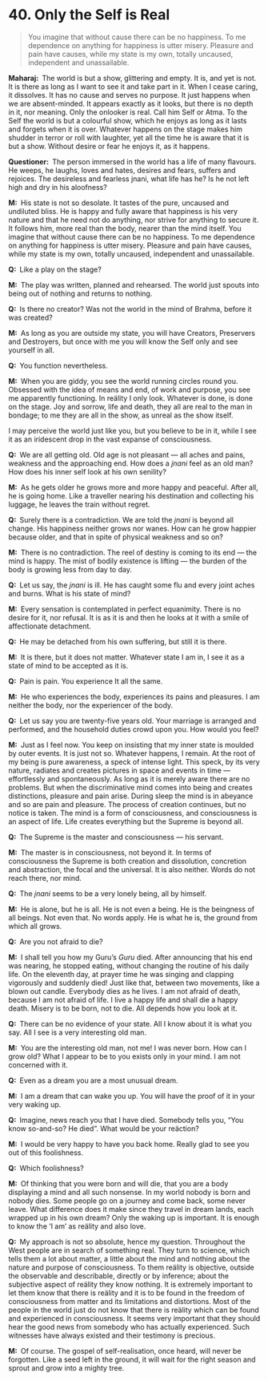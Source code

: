 # 40. Only the Self is Real

>You imagine that without cause there can be no happiness. To me dependence on anything for happiness is utter misery. Pleasure and pain have causes, while my state is my own, totally uncaused, independent and unassailable.

**Maharaj:**&ensp;The world is but a show, glittering and empty. It is, and yet is not. It is there as long as I want to see it and take part in it. When I cease caring, it dissolves. It has no cause and serves no purpose. It just happens when we are absent-minded. It appears exactly as it looks, but there is no depth in it, nor meaning. Only the onlooker is real. Call him Self or <span data-tippy-content="The Supreme Self, the individual soul. <em>Atman</em> is beyond all the three <em>gunas</em> of <em>prakriti</em>. It is not the <em>atman</em> that acts but only the <em>prakriti</em>.">Atma</span>. To the Self the world is but a colourful show, which he enjoys as long as it lasts and forgets when it is over. Whatever happens on the stage makes him shudder in terror or roll with laughter, yet all the time he is aware that it is but a show. Without desire or fear he enjoys it, as it happens.

**Questioner:**&ensp;The person immersed in the world has a life of many flavours. He weeps, he laughs, loves and hates, desires and fears, suffers and rejoices. The desireless and fearless <span data-tippy-content="The knower, especially of the higher knowledge derived from meditation; “closely related to the knowledge of Brahman”.">jnani</span>, what life has he? Is he not left high and dry in his aloofness?

**M:**&ensp;His state is not so desolate. It tastes of the pure, uncaused and undiluted bliss. He is happy and fully aware that happiness is his very nature and that he need not do anything, nor strive for anything to secure it. It follows him, more real than the body, nearer than the mind itself. You imagine that without cause there can be no happiness. To me dependence on anything for happiness is utter misery. Pleasure and pain have causes, while my state is my own, totally uncaused, independent and unassailable.

**Q:**&ensp;Like a play on the stage?

**M:**&ensp;The play was written, planned and rehearsed. The world just spouts into being out of nothing and returns to nothing.

**Q:**&ensp;Is there no creator? Was not the world in the mind of <span data-tippy-content="One of the gods of the Hindu trinity: Brahma, the creator; Vishnu, the preserver; Shiva, the destroyer.">Brahma</span>, before it was created?

**M:**&ensp;As long as you are outside my state, you will have Creators, Preservers and Destroyers, but once with me you will know the Self only and see yourself in all.

**Q:**&ensp;You function nevertheless.

**M:**&ensp;When you are giddy, you see the world running circles round you. Obsessed with the idea of means and end, of work and purpose, you see me apparently functioning. In reälity I only look. Whatever is done, is done on the stage. Joy and sorrow, life and death, they all are real to the man in bondage; to me they are all in the show, as unreal as the show itself. 

I may perceive the world just like you, but you believe to be in it, while I see it as an iridescent drop in the vast expanse of consciousness.

**Q:**&ensp;We are all getting old. Old age is not pleasant — all aches and pains, weakness and the approaching end. How does a *jnani* feel as an old man? How does his inner self look at his own senility?

**M:**&ensp;As he gets older he grows more and more happy and peaceful. After all, he is going home. Like a traveller nearing his destination and collecting his luggage, he leaves the train without regret.

**Q:**&ensp;Surely there is a contradiction. We are told the *jnani* is beyond all change. His happiness neither grows nor wanes. How can he grow happier because older, and that in spite of physical weakness and so on?

**M:**&ensp;There is no contradiction. The reel of destiny is coming to its end — the mind is happy. The mist of bodily existence is lifting — the burden of the body is growing less from day to day.

**Q:**&ensp;Let us say, the *jnani* is ill. He has caught some flu and every joint aches and burns. What is his state of mind?

**M:**&ensp;Every sensation is contemplated in perfect equanimity. There is no desire for it, nor refusal. It is as it is and then he looks at it with a smile of affectionate detachment.

**Q:**&ensp;He may be detached from his own suffering, but still it is there.

**M:**&ensp;It is there, but it does not matter. Whatever state I am in, I see it as a state of mind to be accepted as it is.

**Q:**&ensp;Pain is pain. You experience It all the same.

**M:**&ensp;He who experiences the body, experiences its pains and pleasures. I am neither the body, nor the experiencer of the body.

**Q:**&ensp;Let us say you are twenty-five years old. Your marriage is arranged and performed, and the household duties crowd upon you. How would you feel?

**M:**&ensp;Just as I feel now. You keep on insisting that my inner state is moulded by outer events. It is just not so. Whatever happens, I remain. At the root of my being is pure awareness, a speck of intense light. This speck, by its very nature, radiates and creates pictures in space and events in time — effortlessly and spontaneously. As long as it is merely aware there are no problems. But when the discriminative mind comes into being and creates distinctions, pleasure and pain arise. During sleep the mind is in abeyance and so are pain and pleasure. The process of creation continues, but no notice is taken. The mind is a form of consciousness, and consciousness is an aspect of life. Life creates everything but the Supreme is beyond all.

**Q:**&ensp;The Supreme is the master and consciousness — his servant.

**M:**&ensp;The master is in consciousness, not beyond it. In terms of consciousness the Supreme is both creation and dissolution, concretion and abstraction, the focal and the universal. It is also neither. Words do not reach there, nor mind.

**Q:**&ensp;The *jnani* seems to be a very lonely being, all by himself.

**M:**&ensp;He is alone, but he is all. He is not even a being. He is the beingness of all beings. Not even that. No words apply. He is what he is, the ground from which all grows.

**Q:**&ensp;Are you not afraid to die?

**M:**&ensp;I shall tell you how my <span data-tippy-content="Spiritual teacher, preceptor.">Guru</span>’s *Guru* died. After announcing that his end was nearing, he stopped eating, without changing the routine of his daily life. On the eleventh day, at prayer time he was singing and clapping vigorously and suddenly died! Just like that, between two movements, like a blown out candle. Everybody dies as he lives. I am not afraid of death, because I am not afraid of life. I live a happy life and shall die a happy death. Misery is to be born, not to die. All depends how you look at it.

**Q:**&ensp;There can be no evidence of your state. All I know about it is what you say. All I see is a very interesting old man.

**M:**&ensp;You are the interesting old man, not me! I was never born. How can I grow old? What I appear to be to you exists only in your mind. I am not concerned with it.

**Q:**&ensp;Even as a dream you are a most unusual dream.

**M:**&ensp;I am a dream that can wake you up. You will have the proof of it in your very waking up.

**Q:**&ensp;Imagine, news reach you that I have died. Somebody tells you, “You know so-and-so? He died”. What would be your reäction?

**M:**&ensp;I would be very happy to have you back home. Really glad to see you out of this foolishness.

**Q:**&ensp;Which foolishness?

**M:**&ensp;Of thinking that you were born and will die, that you are a body displaying a mind and all such nonsense. In my world nobody is born and nobody dies. Some people go on a journey and come back, some never leave. What difference does it make since they travel in dream lands, each wrapped up in his own dream? Only the waking up is important. It is enough to know the ‘I am’ as reälity and also love.

**Q:**&ensp;My approach is not so absolute, hence my question. Throughout the West people are in search of something real. They turn to science, which tells them a lot about matter, a little about the mind and nothing about the nature and purpose of consciousness. To them reälity is objective, outside the observable and describable, directly or by inference; about the subjective aspect of reälity they know nothing. It is extremely important to let them know that there is reälity and it is to be found in the freedom of consciousness from matter and its limitations and distortions. Most of the people in the world just do not know that there is reälity which can be found and experienced in consciousness. It seems very important that they should hear the good news from somebody who has actually experienced. Such witnesses have always existed and their testimony is precious.

**M:**&ensp;Of course. The gospel of self-realisation, once heard, will never be forgotten. Like a seed left in the ground, it will wait for the right season and sprout and grow into a mighty tree.

<script>
export default {
  props: ["slot-key"],
  mounted () {
    tippy("[data-tippy-content]", {allowHTML: true});
  }
}
</script>